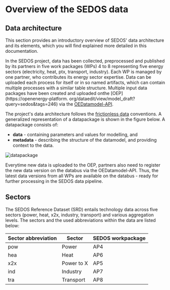 # Overview of the SEDOS data

## Data architecture

This section provides an introductory overview of SEDOS' data architecture and its elements, which you will find 
explained more detailed in this documentation.

In the SEDOS project, data has been collected, preprocessed and published by its partners in five work packages (WPs) 4 
to 8 representing five energy sectors (electricity, heat, ptx, transport, industry). Each WP is managed by one 
partner, who contributes its energy sector expertise. Data can be uploaded each process for itself or in so named artifacts, 
which can contain multiple processes with a similar table structure.
Multiple input data packages have been created and uploaded onthe [OEP](https://openenergy-platform.
org/dataedit/view/model_draft?query=sedos&tags=246) via the [OEDatamodel-API](https://modex.rl-institut.de/create_table/).

The project's data architecture follows the [frictionless data](https://specs.frictionlessdata.io/data-package/) 
conventions. A generalized representation of a datapackage is shown in the figure below. A datapackage consists of:

* **data** - containing parameters and values for modelling, and
* **metadata** - describing the structure of the datamodel, and providing context to the data. 


![datapackage](../../graphics/datapackage.jpg)


Everytime new data is uploaded to the OEP, partners also need to register the new data version on 
the databus via the OEDatamodel-API. Thus, the latest data versions from all WPs are available on the databus - 
ready for further processing in the SEDOS data pipeline.

[//]: # (## TODO: Umfang der Daten beschreiben)

## Sectors

The SEDOS Reference Dataset (SRD) entails technology data across five sectors (power, heat, x2x, industry, transport) 
and various aggregation levels. The sectors and the used abbreviations within the data are listed below:

| Sector abbreviation | Sector     | SEDOS workpackage |
|---------------------|------------|-------------------|
| pow                 | Power      | AP4               |
| hea                 | Heat       | AP6               |
| x2x                 | Power to X | AP5               |
| ind                 | Industry   | AP7               |
| tra                 | Transport  | AP8               |